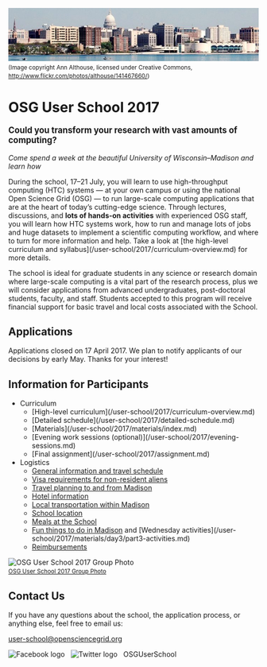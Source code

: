 ![Madison skyline](/img/madison-skyline-1.jpg) <br> <span style="font-size: smaller;">(Image copyright Ann Althouse, licensed under Creative Commons, <http://www.flickr.com/photos/althouse/141467660/>)</span>

# OSG User School 2017

<p style="font-size: larger; font-weight: bold;">Could you transform your research with vast amounts of computing?</p>

*Come spend a week at the beautiful University of Wisconsin–Madison and learn how*

During the school, 17–21 July, you will learn to use high-throughput computing (HTC) systems — at your own campus or
using the national Open Science Grid (OSG) — to run large-scale computing applications that are at the heart of today’s
cutting-edge science.  Through lectures, discussions, and **lots of hands-on activities** with experienced OSG staff,
you will learn how HTC systems work, how to run and manage lots of jobs and huge datasets to implement a scientific
computing workflow, and where to turn for more information and help.  Take a look at \[the high-level curriculum and
syllabus\]\(/user-school/2017/curriculum-overview.md\) for more details.

The school is ideal for graduate students in any science or research domain where large-scale computing is a vital part
of the research process, plus we will consider applications from advanced undergraduates, post-doctoral students,
faculty, and staff.  Students accepted to this program will receive financial support for basic travel and local costs
associated with the School.

## Applications

Applications closed on 17 April 2017.  We plan to notify applicants of our decisions by early May.  Thanks for your
interest!

## Information for Participants

- Curriculum
    - \[High-level curriculum](/user-school/2017/curriculum-overview.md)
    - \[Detailed schedule](/user-school/2017/detailed-schedule.md)
    - \[Materials](/user-school/2017/materials/index.md)
    - \[Evening work sessions (optional)](/user-school/2017/evening-sessions.md)
    - \[Final assignment](/user-school/2017/assignment.md)
- Logistics
    - [General information and travel schedule](logistics/index.md)
    - [Visa requirements for non-resident aliens](logistics/personal-info.md)
    - [Travel planning to and from Madison](logistics/travel.md)
    - [Hotel information](/user-school/2017/logistics/hotel.md)
    - [Local transportation within Madison](/user-school/2017/logistics/local-transportation.md)
    - [School location](/user-school/2017/logistics/location.md)
    - [Meals at the School](/user-school/2017/logistics/meals.md)
    - [Fun things to do in Madison](/user-school/2017/logistics/fun.md) and \[Wednesday activities](/user-school/2017/materials/day3/part3-activities.md)
    - [Reimbursements](/user-school/2017/logistics/reimbursements.md)

<img src="%ATTACHURLPATH%/osg-user-school-2017\_copy.png" alt="OSG User School 2017 Group Photo" height="400"> <br> <span style="font-size: smaller;">[OSG User School 2017 Group Photo](%ATTACHURLPATH%/osg-user-school-2017_copy.png)</span>

## Contact Us

If you have any questions about the school, the application process, or anything else, feel free to email us:

<user-school@opensciencegrid.org>

<a href="<https://www.facebook.com/OSGUserSchool>" target="\_blank" style="border: 0px none black; text-decoration:
none;"><img src="%ATTACHURL%/FB-f-Logo\_\_blue\_512-2017.png" height="28" width="28" alt="Facebook logo"></a>   <a
href="<https://twitter.com/OSGUserSchool>" target="\_blank" style="border: 0px none black; text-decoration: none;"><img
src="%ATTACHURL%/Twitter\_logo\_blue-2017.png" style="height: 28px; width: 28px; background-color: white;" alt="Twitter
logo"></a>   OSGUserSchool
